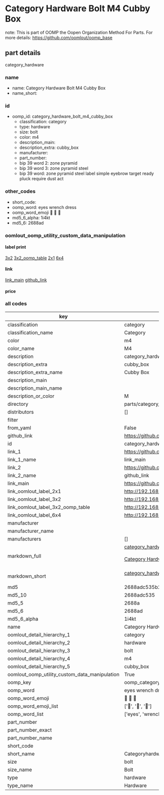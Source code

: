# Category Hardware Bolt M4 Cubby Box  

note: This is part of OOMP the Oopen Organization Method For Parts. For more details: https://github.com/oomlout/oomp_base

##  part details



category_hardware

### name
* name: Category Hardware Bolt M4 Cubby Box
* name_short: 
### id
* oomp_id: category_hardware_bolt_m4_cubby_box
  * classification: category
  * type: hardware
  * size: bolt
  * color: m4
  * description_main: 
  * description_extra: cubby_box
  * manufacturer: 
  * part_number: 
  * bip 39 word 2: zone pyramid
  * bip 39 word 3: zone pyramid steel
  * bip 39 word: zone pyramid steel label simple eyebrow target ready pluck require dust act

### other_codes
* short_code: 
* oomp_word: eyes wrench dress
* oomp_word_emoji :eyes: :wrench: :dress:
* md5_6_alpha: 1i4kt
* md5_6: 2688ad






### oomlout_oomp_utility_custom_data_manipulation
#### label print
[3x2](http://192.168.1.245:1112/?label=oomp%201i4kt)
[3x2_oomp_table](http://192.168.1.107:1112/?label=oomp%201i4kt)
[2x1](http://192.168.1.242:1112/?label=oomp%201i4kt)
[6x4](http://192.168.1.55:1112/?label=oomp%201i4kt)    

#### link

[link_main](https://github.com/oomlout/oomlout_oomp_current_version_messy/tree/main/parts/category_hardware_bolt_m4_cubby_box) [github_link](https://github.com/oomlout/oomlout_oomp_part_src/tree/main/parts/category_hardware_bolt_m4_cubby_box)                             

#### price







### all codes 
| key | value |  
| --- | --- |  
| classification | category |  
| classification_name | Category |  
| color | m4 |  
| color_name | M4 |  
| description | category_hardware |  
| description_extra | cubby_box |  
| description_extra_name | Cubby Box |  
| description_main |  |  
| description_main_name |  |  
| description_or_color | M  |  
| directory | parts/category_hardware_bolt_m4_cubby_box |  
| distributors | [] |  
| filter |  |  
| from_yaml | False |  
| github_link | https://github.com/oomlout/oomlout_oomp_part_src/tree/main/parts/category_hardware_bolt_m4_cubby_box |  
| id | category_hardware_bolt_m4_cubby_box |  
| link_1 | https://github.com/oomlout/oomlout_oomp_current_version_messy/tree/main/parts/category_hardware_bolt_m4_cubby_box |  
| link_1_name | link_main |  
| link_2 | https://github.com/oomlout/oomlout_oomp_part_src/tree/main/parts/category_hardware_bolt_m4_cubby_box |  
| link_2_name | github_link |  
| link_main | https://github.com/oomlout/oomlout_oomp_current_version_messy/tree/main/parts/category_hardware_bolt_m4_cubby_box |  
| link_oomlout_label_2x1 | http://192.168.1.242:1112/?label=oomp%201i4kt |  
| link_oomlout_label_3x2 | http://192.168.1.245:1112/?label=oomp%201i4kt |  
| link_oomlout_label_3x2_oomp_table | http://192.168.1.107:1112/?label=oomp%201i4kt |  
| link_oomlout_label_6x4 | http://192.168.1.55:1112/?label=oomp%201i4kt |  
| manufacturer |  |  
| manufacturer_name |  |  
| manufacturers | [] |  
| markdown_full | [category_hardware_bolt_m4_cubby_box](https://github.com/oomlout/oomlout_oomp_current_version_messy/tree/main/parts/category_hardware_bolt_m4_cubby_box)<br>[](https://github.com/oomlout/oomlout_oomp_current_version_messy/tree/main/parts/category_hardware_bolt_m4_cubby_box)<br>[Category Hardware Bolt M4 Cubby Box](https://github.com/oomlout/oomlout_oomp_current_version_messy/tree/main/parts/category_hardware_bolt_m4_cubby_box)<br><br> |  
| markdown_short | [category_hardware_bolt_m4_cubby_box](https://github.com/oomlout/oomlout_oomp_current_version_messy/tree/main/parts/category_hardware_bolt_m4_cubby_box)<br><br> |  
| md5 | 2688adc535b2dbbd456487c3aa6bc7fe |  
| md5_10 | 2688adc535 |  
| md5_5 | 2688a |  
| md5_6 | 2688ad |  
| md5_6_alpha | 1i4kt |  
| name | Category Hardware Bolt M4 Cubby Box |  
| oomlout_detail_hierarchy_1 | category |  
| oomlout_detail_hierarchy_2 | hardware |  
| oomlout_detail_hierarchy_3 | bolt |  
| oomlout_detail_hierarchy_4 | m4 |  
| oomlout_detail_hierarchy_5 | cubby_box |  
| oomlout_oomp_utility_custom_data_manipulation | True |  
| oomp_key | oomp_category_hardware_bolt_m4_cubby_box |  
| oomp_word | eyes wrench dress |  
| oomp_word_emoji | :eyes: :wrench: :dress: |  
| oomp_word_emoji_list | [':eyes:', ':wrench:', ':dress:'] |  
| oomp_word_list | ['eyes', 'wrench', 'dress'] |  
| part_number |  |  
| part_number_exact |  |  
| part_number_name |  |  
| short_code |  |  
| short_name | Categoryhardware |  
| size | bolt |  
| size_name | Bolt |  
| type | hardware |  
| type_name | Hardware |  
